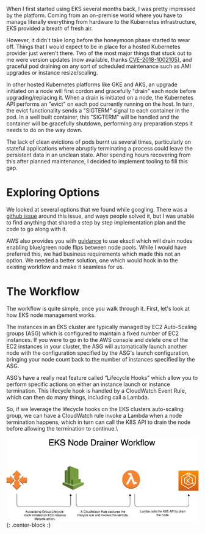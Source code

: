 When I first started using EKS several months back, I was pretty impressed by the platform.  Coming from an on-premise world where you have to manage literally everything from hardware to the Kubernetes infrastructure, EKS provided a breath of fresh air.

However, it didn't take long before the honeymoon phase started to wear off.  Things that I would expect to be in place for a hosted Kubernetes provider just weren't there.  Two of the most major things that stuck out to me were version updates (now available, thanks [CVE-2018-1002105](https://github.com/kubernetes/kubernetes/issues/71411)), and graceful pod draining on any sort of scheduled maintenance such as AMI upgrades or instance resize/scaling.

In other hosted Kubernetes platforms like GKE and AKS, an upgrade initiated on a node will first cordon and gracefully "drain" each node before upgrading/replacing it.  When a drain is initiated on a node, the Kubernetes API performs an "evict" on each pod currently running on the host.  In turn, the evict functionality sends a "SIGTERM" signal to each container in the pod.  In a well built container, this "SIGTERM" will be handled and the container will be gracefully shutdown, performing any preparation steps it needs to do on the way down.

The lack of clean evictions of pods burnt us several times, particularly on stateful applications where abruptly terminating a process could leave the persistent data in an unclean state.  After spending hours recovering from this after planned maintenance, I decided to implement tooling to fill this gap.

# Exploring Options

We looked at several options that we found while googling.  There was a [github issue](https://github.com/awslabs/amazon-eks-ami/issues/66) around this issue, and ways people solved it, but I was unable to find anything that shared a step by step implementation plan and the code to go along with it.

AWS also provides you with [guidance](https://docs.aws.amazon.com/eks/latest/userguide/migrate-stack.html) to use eksctl which will drain nodes enabling blue/green node flips between node pools.  While I would have preferred this, we had business requirements which made this not an option.  We needed a better solution, one which would hook in to the existing workflow and make it seamless for us.

# The Workflow

The workflow is quite simple, once you walk through it.  First, let's look at how EKS node management works.

The instances in an EKS cluster are typically managed by EC2 Auto-Scaling groups (ASG) which is configured to maintain a fixed number of EC2 instances.  If you were to go in to the AWS console and delete one of the EC2 instances in your cluster, the ASG will automatically launch another node with the configuration specified by the ASG's launch configuration, bringing your node count back to the number of instances specified by the ASG.

ASG’s have a really neat feature called “Lifecycle Hooks” which allow you to perform specific actions on either an instance launch or instance termination.  This lifecycle hook is handled by a CloudWatch Event Rule, which can then do many things, including call a Lambda.

So, if we leverage the lifecycle hooks on the EKS clusters auto-scaling group, we can have a CloudWatch rule invoke a Lambda when a node termination happens, which in turn can call the K8S API to drain the node before allowing the termination to continue.\

![EKS Node Drainer Workflow](https://github.com/ryan-a-baker/ryanbakerio/blob/master/img/workflow.png){: .center-block :}

